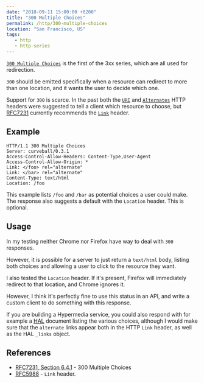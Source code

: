 ```yaml
---
date: "2018-09-11 15:00:00 +0200"
title: "300 Multiple Choices"
permalink: /http/300-multiple-choices
location: "San Francisco, US"
tags:
   - http
   - http-series
---
```


[`300 Multiple Choices`][1] is the first of the 3xx series, which are all used
for redirection.

`300` should be emitted specifically when a resource can redirect to more than
one location, and it wants the user to decide which one.

Support for `300` is scarce. In the past both the [`URI`][4] and
[`Alternates`][5] HTTP headers were suggested to tell a client which resource
to choose, but [RFC7231][1] currently recommends the [`Link`][3] header.

Example
-------

```http
HTTP/1.1 300 Multiple Choices
Server: curveball/0.3.1
Access-Control-Allow-Headers: Content-Type,User-Agent
Access-Control-Allow-Origin: *
Link: </foo> rel="alternate"
Link: </bar> rel="alternate"
Content-Type: text/html
Location: /foo
```

This example lists `/foo` and `/bar` as potential choices a user could make.
The response also suggests a default with the `Location` header. This is
optional.

Usage
-----

In my testing neither Chrome nor Firefox have way to deal with `300` responses.

However, it is possible for a server to just return a `text/html` body, listing
both choices and allowing a user to click to the resource they want.

I also tested the `Location` header. If it's present, Firefox will immediately
redirect to that location, and Chrome ignores it.

However, I think it's perfectly fine to use this status in an API, and write a
custom client to do something with this response.

If you are building a Hypermedia service, you could also respond with for
example a [HAL][2] document listing the various choices, although I would make
sure that the `alternate` links appear both in the HTTP `Link` header, as well
as the HAL `_links` object.

References
----------

* [RFC7231, Section 6.4.1][1] - 300 Multiple Choices
* [RFC5988][3] - `Link` header.

[1]: https://tools.ietf.org/html/rfc7231#section-6.4.1 "300 Multiple Choices"
[2]: http://stateless.co/hal_specification.html "HAL"
[3]: https://tools.ietf.org/html/rfc5988 "Web Linking"
[4]: https://tools.ietf.org/html/rfc4229#section-2.1.108 "URI header"
[5]: https://tools.ietf.org/html/rfc2295#section-8.3 "Alternates header"
